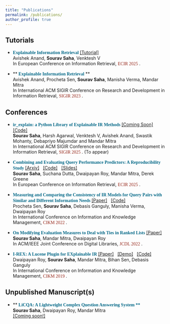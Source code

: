 ```yaml
---
title: "Publications"
permalink: /publications/
author_profile: true
---
```

<style>
papertitle{
    font-family: CMUSansSerifDemiCondensedDemiCondensed;
    color:#036887; 
    font-weight:bold;
}
conference{
    font-family: CMUSansSerifDemiCondensedDemiCondensed;
    color:#96281B;
}
</style>


## Tutorials
* **<papertitle> Explainable Information Retrieval </papertitle>**
  <a href="https://elixir-research-group.github.io/ECIR25-ExplainableIR/">[Tutorial]</a> &nbsp; <br>
 Avishek Anand, **Sourav Saha**, Venktesh V <br>
 In European Conference on Information Retrieval, <conference> ECIR 2025 </conference>. 

* **<papertitle> Explainable Information Retrieval </papertitle> ** <br>
 Avishek Anand, Procheta Sen, **Sourav Saha**, Manisha Verma, Mandar Mitra <br>
 In International ACM SIGIR Conference on Research and Development in Information Retrieval, <conference> SIGIR 2023 </conference>. 

## Conferences

* **<papertitle> ir_explain: a Python Library of Explainable IR Methods </papertitle>**
<a href="https://souravsaha.github.io/">[Coming Soon]</a> &nbsp;
<a href="https://github.com/souravsaha/ir_explain" target="_blank">[Code]</a> &nbsp; <br>
 **Sourav Saha**, Harsh Agarwal, Venktesh V, Avishek Anand, Swastik Mohanty, Debapriyo Majumdar and Mandar Mitra <br>
In International ACM SIGIR Conference on Research and Development in Information Retrieval, <conference> SIGIR 2025 </conference>. (To appear)


* **<papertitle> Combining and Evaluating Query Performance Predictors: A Reproducibility Study </papertitle>**
<a href="https://arxiv.org/pdf/2503.24251">[Arxiv]</a> &nbsp;
<a href="https://github.com/souravsaha/qpp-comb" target="_blank">[Code]</a> &nbsp;
<a href="https://u.pcloud.link/publink/show?code=XZNX9m5Zvl5c2YjMdryRBF28bi0cUJ9zxYqk">[Slides]</a> &nbsp; <br>
 **Sourav Saha**, Suchana Dutta, Dwaipayan Roy, Mandar Mitra, Derek Greene <br>
 In European Conference on Information Retrieval, <conference> ECIR 2025 </conference> .

* **<papertitle> Measuring and Comparing the Consistency of IR Models for Query Pairs with Similar and Different Information Needs </papertitle>**
  <a href="https://dl.acm.org/doi/abs/10.1145/3511808.3557637">[Paper]</a> &nbsp;
  <a href="https://github.com/procheta/IRTrustEvaluator">[Code]</a> &nbsp; <br>
 Procheta Sen, **Sourav Saha**, Debasis Ganguly, Manisha Verma, Dwaipayan Roy <br>
  In International Conference on Information and Knowledge Management, <conference> CIKM 2022 </conference>.

* **<papertitle> On Modifying Evaluation Measures to Deal with Ties in Ranked Lists </papertitle>**
  <a href="https://dl.acm.org/doi/10.1145/3529372.3533291">[Paper]</a> &nbsp; <br> 
 **Sourav Saha**, Mandar Mitra, Dwaipayan Roy  <br>
  In ACM/IEEE Joint Conference on Digital Libraries, <conference> JCDL 2022 </conference>.

* **<papertitle> I-REX: A Lucene Plugin for EXplainable IR </papertitle>**
  <a href="https://dl.acm.org/doi/10.1145/3357384.3357859">[Paper]</a> &nbsp;
  <a href="https://youtu.be/UkFjH6AG3d0">[Demo]</a> &nbsp;
  <a href="https://github.com/souravsaha/I-REX">[Code]</a> &nbsp; <br>
  Dwaipayan Roy, **Sourav Saha**, Mandar Mitra, Bihan Sen, Debasis Ganguly <br>
  In International Conference on Information and Knowledge Management, <conference> CIKM 2019 </conference>.

## Unpublished Manuscript(s)

* **<papertitle> LiCQA: A Lightweight Complex Question Answering System ** </papertitle> <br>
 **Sourav Saha**, Dwaipayan Roy, Mandar Mitra   <br>
<a href="https://souravsaha.github.io#publications" target="_blank">[Coming soon!]</a> &nbsp;
